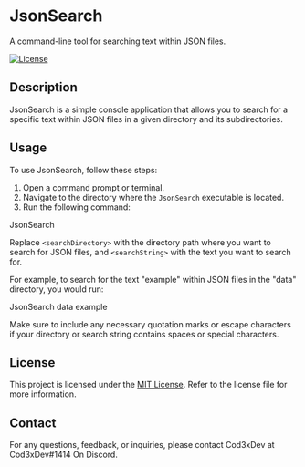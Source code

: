 # JsonSearch

A command-line tool for searching text within JSON files.

[![License](https://img.shields.io/badge/License-MIT-blue.svg)](LICENSE.txt)

## Description

JsonSearch is a simple console application that allows you to search for a specific text within JSON files in a given directory and its subdirectories.

## Usage

To use JsonSearch, follow these steps:

1. Open a command prompt or terminal.
2. Navigate to the directory where the `JsonSearch` executable is located.
3. Run the following command:

JsonSearch <searchDirectory> <searchString>

Replace `<searchDirectory>` with the directory path where you want to search for JSON files, and `<searchString>` with the text you want to search for.

For example, to search for the text "example" within JSON files in the "data" directory, you would run:
  
JsonSearch data example

Make sure to include any necessary quotation marks or escape characters if your directory or search string contains spaces or special characters.

## License

This project is licensed under the [MIT License](LICENSE.txt). Refer to the license file for more information.

## Contact

For any questions, feedback, or inquiries, please contact Cod3xDev at Cod3xDev#1414 On Discord.
